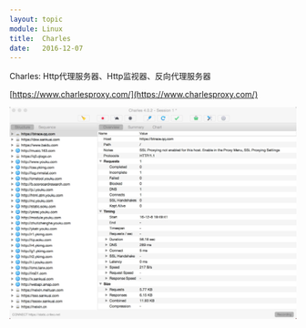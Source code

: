 ```yaml
---
layout: topic
module: Linux
title:  Charles
date:   2016-12-07
---
```


Charles: Http代理服务器、Http监视器、反向代理服务器

[https://www.charlesproxy.com/](https://www.charlesproxy.com/)

<img src="/images/topic/linux/charles/overview.png" style="width: 664px" title="Charles" />
